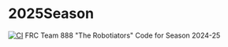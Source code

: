 # 2025Season
[![CI](https://github.com/Robotiators-888/2025Season/actions/workflows/main.yml/badge.svg)](https://github.com/Robotiators-888/2025Season/actions/workflows/main.yml)
FRC Team 888 "The Robotiators" Code for Season 2024-25
